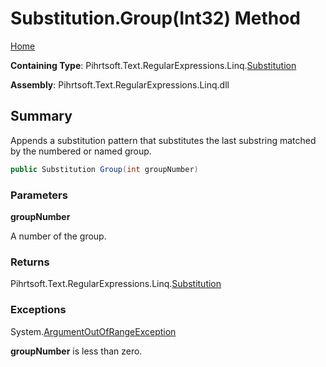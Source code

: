# Substitution\.Group\(Int32\) Method

[Home](../../../../../../README.md)

**Containing Type**: Pihrtsoft\.Text\.RegularExpressions\.Linq\.[Substitution](../README.md)

**Assembly**: Pihrtsoft\.Text\.RegularExpressions\.Linq\.dll

## Summary

Appends a substitution pattern that substitutes the last substring matched by the numbered or named group\.

```csharp
public Substitution Group(int groupNumber)
```

### Parameters

**groupNumber**

A number of the group\.

### Returns

Pihrtsoft\.Text\.RegularExpressions\.Linq\.[Substitution](../README.md)

### Exceptions

System\.[ArgumentOutOfRangeException](https://docs.microsoft.com/en-us/dotnet/api/system.argumentoutofrangeexception)

**groupNumber** is less than zero\.

